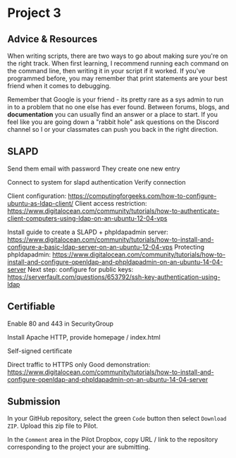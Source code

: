 # Project 3


## Advice & Resources

When writing scripts, there are two ways to go about making sure you're on the right track.  When first learning, I recommend running each command on the command line, then writing it in your script if it worked.  If you've programmed before, you may remember that print statements are your best friend when it comes to debugging.

Remember that Google is your friend - its pretty rare as a sys admin to run in to a problem that no one else has ever found.  Between forums, blogs, and **documentation** you can usually find an answer or a place to start.  If you feel like you are going down a "rabbit hole" ask questions on the Discord channel so I or your classmates can push you back in the right direction.

## SLAPD

Send them email with password
They create one new entry

Connect to system for slapd authentication
Verify connection

Client configuration: https://computingforgeeks.com/how-to-configure-ubuntu-as-ldap-client/
Client access restriction: https://www.digitalocean.com/community/tutorials/how-to-authenticate-client-computers-using-ldap-on-an-ubuntu-12-04-vps

Install guide to create a SLAPD + phpldapadmin server: https://www.digitalocean.com/community/tutorials/how-to-install-and-configure-a-basic-ldap-server-on-an-ubuntu-12-04-vps
    Protecting phpldapadmin: https://www.digitalocean.com/community/tutorials/how-to-install-and-configure-openldap-and-phpldapadmin-on-an-ubuntu-14-04-server
    Next step: configure for public keys: https://serverfault.com/questions/653792/ssh-key-authentication-using-ldap

## Certifiable

Enable 80 and 443 in SecurityGroup

Install Apache HTTP, provide homepage / index.html

Self-signed certificate

Direct traffic to HTTPS only
    Good demonstration: https://www.digitalocean.com/community/tutorials/how-to-install-and-configure-openldap-and-phpldapadmin-on-an-ubuntu-14-04-server

## Submission

In your GitHub repository, select the green `Code` button then select `Download ZIP`. Upload this zip file to Pilot.

In the `Comment` area in the Pilot Dropbox, copy URL / link to the repository corresponding to the project your are submitting.
